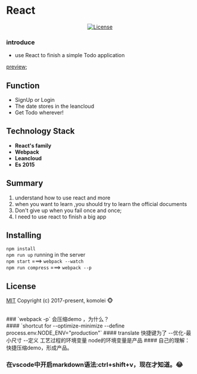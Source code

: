 # React 

<p align="center">
     <a href="https://www.komolei.cn"><img src="https://img.shields.io/npm/l/vue.svg" alt="License"></a>
</p>

### introduce 
- use React to finish a simple Todo application

[preview](https://komolei.github.io/);

## Function

- SignUp or Login 
- The date stores in the leancloud
- Get Todo wherever! 

## Technology Stack

- **React's family**
- **Webpack**
- **Leancloud**
- **Es 2015**

## Summary
1. understand how to use react and more
2. when you want to learn ,you should try to learn the official documents
3. Don't give up when you fail once and once;
4. I need to use react to finish a big app

## Installing 

`npm install` <br/>
`npm run up` running in the server <br/>
`npm start` ===> `webpack --watch` <br/>
`npm run compress` ===>  `webpack --p` <br/>

## License 

[MIT](http://opensource.org/licenses/MIT)
Copyright (c) 2017-present, komolei 🐵


<br/>
### `webpack -p` 会压缩demo ，为什么？<br/>
#### `shortcut for --optimize-minimize --define process.env.NODE_ENV="production"`
#### translate 快捷键为了 --优化-最小尺寸 --定义  工艺过程的环境变量 node的环境变量是产品
#### 自己的理解：快捷压缩demo，形成产品。

### 在vscode中开启markdown语法:ctrl+shift+v，现在才知道。😂